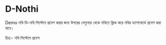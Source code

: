 # D-Nothi
Demo
নথি 
ডি-নথি সিস্টেমে প্রবেশ করার জন্য উপরের মেন্যুবার থেকে নথিতে ক্লিক করে নথির ড্যাশবোর্ডে প্রবেশ করা যাবে।
 
চিত্র:- নথি সিস্টেমে প্রবেশ
